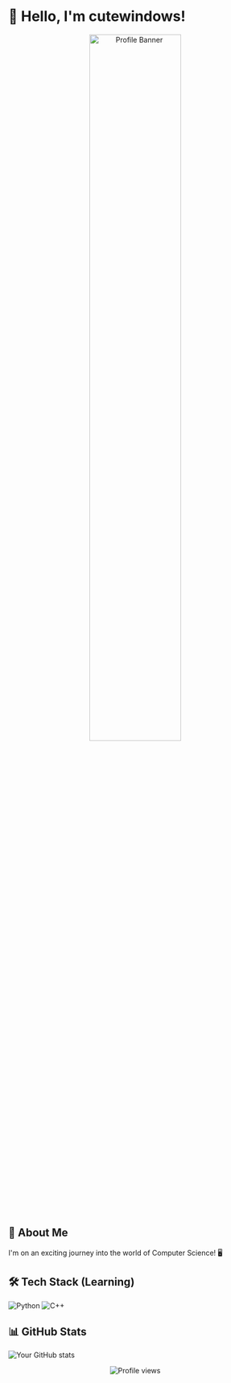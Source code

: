 # 👋 Hello, I'm cutewindows!

<div align="center">
  <img src="https://github.com/cutewindows10/cutewindows10/assets/149320111/4b0df88d-a1a1-40ab-9fd1-54884a2c3b5a" alt="Profile Banner" width="60%">
</div>

## 🚀 About Me

I'm on an exciting journey into the world of Computer Science! 🖥️

## 🛠️ Tech Stack (Learning)

![Python](https://img.shields.io/badge/-Python-3776AB?style=flat-square&logo=Python&logoColor=white)
![C++](https://img.shields.io/badge/-C++-00599C?style=flat-square&logo=C%2B%2B&logoColor=white)
## 📊 GitHub Stats

![Your GitHub stats](https://github-readme-stats.vercel.app/api?username=cutewindows10&show_icons=true&theme=radical)


<div align="center">
  <img src="https://komarev.com/ghpvc/?username=cutewindows10&color=blueviolet" alt="Profile views">
</div>
